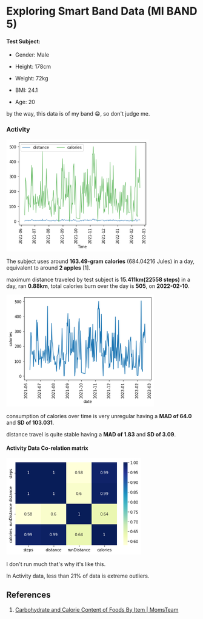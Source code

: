 # Exploring Smart Band Data (MI BAND 5)

#### Test Subject:

- Gender: Male

- Height: 178cm

- Weight: 72kg

- BMI: 24.1

- Age: 20

by the way, this data is of my band 😁, so don't judge me.

### Activity

![](plots/time_vs_distance_and_calorie.png)

The subject uses around **163.49-gram calories** (684.04216 Jules) in a day, equivalent to around **2 apples** [1].

maximum distance traveled by test subject is **15.411km(22558 steps)** in a day, ran **0.88km**, total calories burn over the day is **505**, on **2022-02-10**.

![](plots/date_vs_calories.png)

consumption of calories over time is very unregular having a **MAD of 64.0** and **SD of 103.031**.

distance travel is quite stable having a **MAD of 1.83** and **SD of 3.09**.

#### Activity Data Co-relation matrix

![](plots/corr.png)

I don't run much that's why it's like this.

In Activity data, less than 21% of data is extreme outliers.

## References

1. [Carbohydrate and Calorie Content of Foods By Item | MomsTeam](https://www.momsteam.com/nutrition/sports-nutrition-basics/nutritional-needs-guidelines/carbohydrate-and-calorie-content-of-foods)
